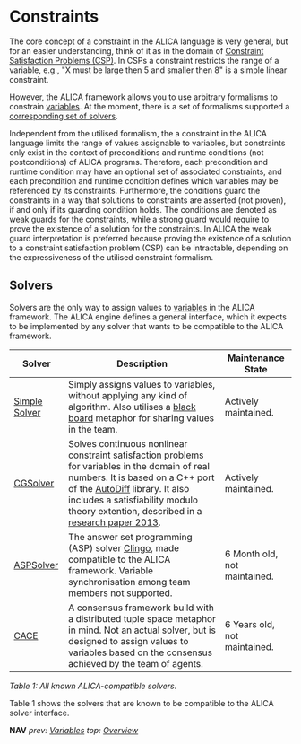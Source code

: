 # Constraints

The core concept of a constraint in the ALICA language is very general, but for an easier understanding, think of it as in the domain of [Constraint Satisfaction Problems (CSP)](https://en.wikipedia.org/wiki/Constraint_satisfaction_problem). In CSPs a constraint restricts the range of a variable, e.g., "X must be large then 5 and smaller then 8" is a simple linear constraint. 

However, the ALICA framework allows you to use arbitrary formalisms to constrain [variables](./variables.md). At the moment, there is a set of formalisms supported a [corresponding set of solvers](./solvers.md). 

Independent from the utilised formalism, the a constraint in the ALICA language limits the range of values assignable to variables, but constraints
only exist in the context of preconditions and runtime conditions (not postconditions) of ALICA programs. Therefore, each precondition and runtime condition may have an optional set of associated constraints, and each precondition and runtime condition defines which variables may be referenced by its constraints. Furthermore, the conditions guard the constraints in a way that solutions to constraints are asserted (not proven), if and
only if its guarding condition holds. The conditions are denoted as weak guards for the constraints, while a strong guard would require to prove the existence of a solution for the constraints. In ALICA the weak guard interpretation is preferred because proving the existence of a solution to a constraint satisfaction problem (CSP) can be intractable, depending on the expressiveness of the utilised constraint formalism.

## Solvers

Solvers are the only way to assign values to [variables](./variables.md) in the ALICA framework. The ALICA engine defines a general interface, which it expects to be implemented by any solver that wants to be compatible to the ALICA framework.

| Solver                                                       | Description                                                  | Maintenance State            |
| ------------------------------------------------------------ | ------------------------------------------------------------ | ---------------------------- |
| [Simple Solver](https://github.com/rapyuta-robotics/alica/tree/rr-devel/alica_simple_solver) | Simply assigns values to variables, without applying any kind of algorithm. Also utilises a [black board](https://github.com/rapyuta-robotics/alica/tree/rr-devel/alica_engine/include/engine/Blackboard) metaphor for sharing values in the team. | Actively maintained.         |
| [CGSolver](https://github.com/rapyuta-robotics/alica/tree/rr-devel/supplementary/constraintsolver) | Solves continuous nonlinear constraint satisfaction problems for variables in the domain of real numbers. It is based on a C++ port of the [AutoDiff](https://github.com/alexshtf/autodiff) library. It also includes a satisfiability modulo theory extention, described in a [research paper 2013](https://ieeexplore.ieee.org/document/6697046). | Actively maintained.         |
| [ASPSolver](https://github.com/dasys-lab/aspsuite/tree/srg_dev) | The answer set programming (ASP) solver [Clingo](https://github.com/potassco/clingo), made compatible to the ALICA framework. Variable synchronisation among team members not supported. | 6 Month old, not maintained. |
| [CACE](https://github.com/dasys-lab/cace)                    | A consensus framework build with a distributed tuple space metaphor in mind. Not an actual solver, but is designed to assign values to variables based on the consensus achieved by the team of agents. | 6 Years old, not maintained. |

*Table 1: All known ALICA-compatible solvers.*

Table 1 shows the solvers that are known to be compatible to the ALICA solver interface. 

**NAV** *prev: [Variables](variables.md) top: [Overview](../README.md)*